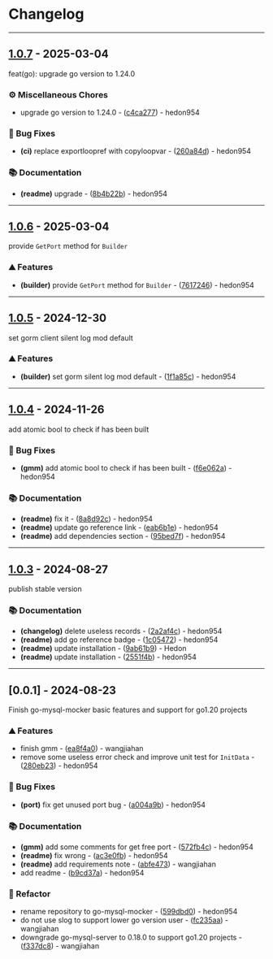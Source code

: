 # Changelog

---
## [1.0.7](https://github.com/hedon-go-road/template-web/compare/v1.0.6..v1.0.7) - 2025-03-04

feat(go): upgrade go version to 1.24.0

### ⚙️ Miscellaneous Chores

- upgrade go version to 1.24.0 - ([c4ca277](https://github.com/hedon-go-road/template-web/commit/c4ca277196bf703cf5f6d1a5b4300141adcddbb7)) - hedon954

### 🐛 Bug Fixes

- **(ci)** replace exportloopref with copyloopvar - ([260a84d](https://github.com/hedon-go-road/template-web/commit/260a84d0fc665d1df8a06322bde6adfad71a8aa1)) - hedon954

### 📚 Documentation

- **(readme)** upgrade - ([8b4b22b](https://github.com/hedon-go-road/template-web/commit/8b4b22bbf5a15456a8bd30ebdfb775e27afddc9f)) - hedon954

<!-- generated by git-cliff -->

---
## [1.0.6](https://github.com/hedon-go-road/template-web/compare/v1.0.5..v1.0.6) - 2025-03-04

provide `GetPort` method for `Builder`

### ⛰️ Features

- **(builder)** provide `GetPort` method for `Builder` - ([7617246](https://github.com/hedon-go-road/template-web/commit/761724610a12bc0014d60b409c57a47c3bad4817)) - hedon954

<!-- generated by git-cliff -->

---
## [1.0.5](https://github.com/hedon-go-road/template-web/compare/v1.0.4..v1.0.5) - 2024-12-30

set gorm client silent log mod default

### ⛰️ Features

- **(builder)** set gorm silent log mod default - ([1f1a85c](https://github.com/hedon-go-road/template-web/commit/1f1a85c183ef68bf35b0a1c1c81dc79baf1e1320)) - hedon954

<!-- generated by git-cliff -->

---
## [1.0.4](https://github.com/hedon-go-road/template-web/compare/v1.0.3..v1.0.4) - 2024-11-26

add atomic bool to check if has been built

### 🐛 Bug Fixes

- **(gmm)** add atomic bool to check if has been built - ([f6e062a](https://github.com/hedon-go-road/template-web/commit/f6e062a723c548fbfa5c6531af8d13b6e3844141)) - hedon954

### 📚 Documentation

- **(readme)** fix it - ([8a8d92c](https://github.com/hedon-go-road/template-web/commit/8a8d92c1bc4f26f69fafb703e8e21163b540a887)) - hedon954
- **(readme)** update go reference link - ([eab6b1e](https://github.com/hedon-go-road/template-web/commit/eab6b1e50aa9af52666ad3bc0ed7a7f9cb9745af)) - hedon954
- **(readme)** add dependencies section - ([95bed7f](https://github.com/hedon-go-road/template-web/commit/95bed7f64550ba2d5775d7926c09eac4a90d34ec)) - hedon954

<!-- generated by git-cliff -->

---
## [1.0.3](https://github.com/hedon-go-road/template-web/compare/v0.0.1..v1.0.3) - 2024-08-27

publish stable version

### 📚 Documentation

- **(changelog)** delete useless records - ([2a2af4c](https://github.com/hedon-go-road/template-web/commit/2a2af4c9c061f9237e0828c83cfbe41f4b0e4494)) - hedon954
- **(readme)** add go reference badge - ([1c05472](https://github.com/hedon-go-road/template-web/commit/1c05472ad6bf701f9efdc5be0216749e36051775)) - hedon954
- **(readme)** update installation - ([9ab61b9](https://github.com/hedon-go-road/template-web/commit/9ab61b9e765491eb543234832ba5969fc2d03caf)) - Hedon
- **(readme)** update installation - ([2551f4b](https://github.com/hedon-go-road/template-web/commit/2551f4b19cfb5d5e0cb90d2a00457923eedec303)) - hedon954

<!-- generated by git-cliff -->

---
## [0.0.1] - 2024-08-23

Finish go-mysql-mocker basic features and support for go1.20 projects

### ⛰️ Features

- finish gmm - ([ea8f4a0](https://github.com/hedon-go-road/template-web/commit/ea8f4a0fe2cd0320ea3cc78a637338de72b8c4e9)) - wangjiahan
- remove some useless error check and improve unit test for `InitData` - ([280eb23](https://github.com/hedon-go-road/template-web/commit/280eb2396addc2d13fd7acb4164298e507788e08)) - hedon954

### 🐛 Bug Fixes

- **(port)** fix get unused port bug - ([a004a9b](https://github.com/hedon-go-road/template-web/commit/a004a9b6aebe11bf1ad08a03ae69cee5ef1e8bb4)) - hedon954

### 📚 Documentation

- **(gmm)** add some comments for get free port - ([572fb4c](https://github.com/hedon-go-road/template-web/commit/572fb4c5b728c7057ec07b8a11ae2b7e584a5153)) - hedon954
- **(readme)** fix wrong - ([ac3e0fb](https://github.com/hedon-go-road/template-web/commit/ac3e0fb95ff9dc2d348b29e28223ded4f04f42ae)) - hedon954
- **(readme)** add requirements note - ([abfe473](https://github.com/hedon-go-road/template-web/commit/abfe4738e2f8219cd055dc2ea9f9022914ca0d91)) - wangjiahan
- add readme - ([b9cd37a](https://github.com/hedon-go-road/template-web/commit/b9cd37a411ce52151540c6d328908c0d63e07a71)) - hedon954

### 🚜 Refactor

- rename repository to go-mysql-mocker - ([599dbd0](https://github.com/hedon-go-road/template-web/commit/599dbd0eb47cadf0a485076ee78ae1a8e71a1b9c)) - hedon954
- do not use slog to support lower go version user - ([fc235aa](https://github.com/hedon-go-road/template-web/commit/fc235aa48aa10d3f7451c910acabc011b58e7370)) - wangjiahan
- downgrade go-mysql-server to 0.18.0 to support go1.20 projects - ([f337dc8](https://github.com/hedon-go-road/template-web/commit/f337dc8301df31924d1a920f04c8ec2afcf92a8c)) - wangjiahan

<!-- generated by git-cliff -->
